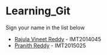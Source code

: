 # Learning_Git

Sign your name in the list below

- [Rajula Vineet Reddy](http://github.com/rajula96reddy/) - IMT2014045
- [Pranith Reddy](https://github.com/pranith563/) - IMT2015025
